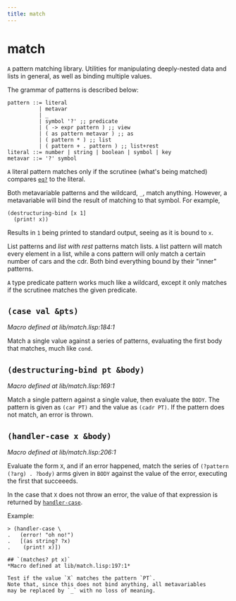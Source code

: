 ```yaml
---
title: match
---
```

# match
`A` pattern matching library.
Utilities for manipulating deeply-nested data and lists in general,
as well as binding multiple values.

The grammar of patterns is described below:
```
pattern ::= literal
          | metavar
          | _
          | symbol '?' ;; predicate
          | ( -> expr pattern ) ;; view
          | ( as pattern metavar ) ;; as
          | ( pattern * ) ;; list
          | ( pattern + . pattern ) ;; list+rest
literal ::= number | string | boolean | symbol | key
metavar ::= '?' symbol
```

`A` literal pattern matches only if the scrutinee (what's being matched)
compares [`eq?`](lib.type.md#eq-x-y) to the literal.

Both metavariable patterns and the wildcard, `_`, match anything. However,
a metavariable will bind the result of matching to that symbol. For example,

```
(destructuring-bind [x 1]
  (print! x))
```
Results in `1` being printed to standard output, seeing as it is bound to
`x`.

List patterns and _list with rest_ patterns match lists. `A` list pattern will
match every element in a list, while a cons pattern will only match a certain
number of cars and the cdr.
Both bind everything bound by their "inner" patterns.

`A` type predicate pattern works much like a wildcard, except it only matches if
the scrutinee matches the given predicate.

## `(case val &pts)`
*Macro defined at lib/match.lisp:184:1*

Match a single value against a series of patterns, evaluating the first
body that matches, much like `cond`.

## `(destructuring-bind pt &body)`
*Macro defined at lib/match.lisp:169:1*

Match a single pattern against a single value, then evaluate the `BODY`.
The pattern is given as `(car PT)` and the value as `(cadr PT)`.
If the pattern does not match, an error is thrown.

## `(handler-case x &body)`
*Macro defined at lib/match.lisp:206:1*

Evaluate the form `X`, and if an error happened, match
the series of `(?pattern (?arg) . ?body)` arms given in
`BODY` against the value of the error, executing the first
that succeeeds.

In the case that `X` does not throw an error, the value
of that expression is returned by [`handler-case`](lib.match.md#handler-case-x-body).

Example:
```
> (handler-case \
.   (error! "oh no!")
.   [(as string? ?x)
.    (print! x)]) 

## `(matches? pt x)`
*Macro defined at lib/match.lisp:197:1*

Test if the value `X` matches the pattern `PT`.
Note that, since this does not bind anything, all metavariables
may be replaced by `_` with no loss of meaning.


